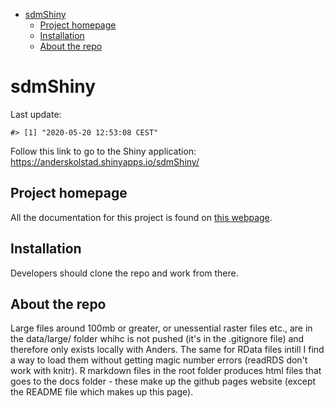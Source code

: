 
-   [sdmShiny](#sdmshiny)
    -   [Project homepage](#project-homepage)
    -   [Installation](#installation)
    -   [About the repo](#about-the-repo)

<!-- README.md is generated from README.Rmd. Please edit that file -->
sdmShiny
========

<!-- badges: start -->
<!-- badges: end -->
Last update:

    #> [1] "2020-05-20 12:53:08 CEST"

Follow this link to go to the Shiny application: <https://anderskolstad.shinyapps.io/sdmShiny/>

Project homepage
----------------

All the documentation for this project is found on [this webpage](https://anders-kolstad.github.io/sdmShiny/).

Installation
------------

Developers should clone the repo and work from there.

About the repo
--------------

Large files around 100mb or greater, or unessential raster files etc., are in the data/large/ folder whihc is not pushed (it's in the .gitignore file) and therefore only exists locally with Anders. The same for RData files intill I find a way to load them without getting magic number errors (readRDS don't work with knitr). R markdown files in the root folder produces html files that goes to the docs folder - these make up the github pages website (except the README file which makes up this page).
